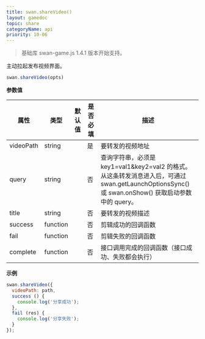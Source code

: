 ```yaml
---
title: swan.shareVideo()
layout: gamedoc
topic: share
categoryName: api
priority: 10-06
---
```


> 基础库 swan-game.js 1.4.1 版本开始支持。

主动拉起发布视频界面。

```javascript
swan.shareVideo(opts)
```

**参数值**

|属性|类型|默认值|是否必填|描述|
|---|-------|---|-------|-------|
|videoPath|string||是|要转发的视频地址|
|query|string||否|查询字符串，必须是 key1=val1&key2=val2 的格式。<br>从这条转发消息进入后，可通过 swan.getLaunchOptionsSync() <br>或 swan.onShow() 获取启动参数中的 query。|
|title | string | | 否 | 要转发的视频描述 |
|success | function| | 否 | 剪辑成功的回调函数 |
|fail | function || 否| 剪辑失败的回调函数|
|complete | function || 否| 接口调用完成的回调函数（接口成功、失败都会执行）|


**示例**

```javascript
swan.shareVideo({
  videoPath: path,
  success () {
    console.log('分享成功');
  },
  fail (res) {
    console.log('分享失败');
  }
});

```